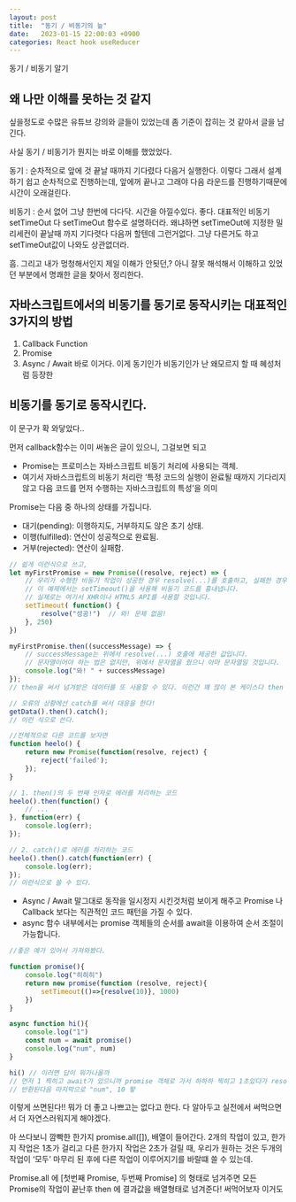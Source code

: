 ```yaml
---
layout: post
title:  "동기 / 비동기의 늪"
date:   2023-01-15 22:00:03 +0900
categories: React hook useReducer 
---
```


동기 / 비동기 알기

## 왜 나만 이해를 못하는 것 같지

싶을정도로 수많은 유튜브 강의와 글들이 있었는데 좀 기준이 잡히는 것 같아서 글을 남긴다.

사실 동기 / 비동기가 뭔지는 바로 이해를 했었었다.

동기 : 순차적으로 앞에 것 끝날 때까지 기다렸다 다음거 실행한다. 이렇다
그래서 설계하기 쉽고 순차적으로 진행하는데, 앞에꺼 끝나고 그래야 다음 라운드를 진행하기때문에 시간이 오래걸린다.

비동기 : 순서 없어 그냥 한번에 다다닥.
시간을 아낄수있다. 좋다. 대표적인 비동기 setTimeOut 다 setTimeOut 함수로 설명하더라.
왜냐하면 setTimeOut에 지정한 밀리세컨이 끝날때 까지 기다렷다 다음꺼 할텐데 그런거없다. 그냥 다른거도 하고 setTimeOut값이 나와도 상관없더라.

흠. 그리고 내가 멍청해서인지 제일 이해가 안됫던,? 아니 잘못 해석해서 이해하고 있었던 부분에서 명쾌한 글을 찾아서 정리한다.

## 자바스크립트에서의 비동기를 동기로 동작시키는 대표적인 3가지의 방법
1. Callback Function
2. Promise
3. Async / Await
바로 이거다. 이게 동기인가 비동기인가 난 왜모르지 할 때 혜성처럼 등장한 
## 비동기를 동기로 동작시킨다. 
이 문구가 확 와닿았다..

먼저 callback함수는 이미 써놓은 글이 있으니, 그걸보면 되고

- Promise는 프로미스는 자바스크립트 비동기 처리에 사용되는 객체.
- 여기서 자바스크립트의 비동기 처리란 ‘특정 코드의 실행이 완료될 때까지 기다리지 않고 다음 코드를 먼저 수행하는 자바스크립트의 특성’을 의미

Promise는 다음 중 하나의 상태를 가집니다.

- 대기(pending): 이행하지도, 거부하지도 않은 초기 상태.
- 이행(fulfilled): 연산이 성공적으로 완료됨.
- 거부(rejected): 연산이 실패함.

```javascript
// 쉽게 이런식으로 쓰고,
let myFirstPromise = new Promise((resolve, reject) => {
    // 우리가 수행한 비동기 작업이 성공한 경우 resolve(...)를 호출하고, 실패한 경우 reject(...)를 호출합니다.
    // 이 예제에서는 setTimeout()을 사용해 비동기 코드를 흉내냅니다.
    // 실제로는 여기서 XHR이나 HTML5 API를 사용할 것입니다.
    setTimeout( function() {
        resolve("성공!")  // 와! 문제 없음!
    }, 250)
})

myFirstPromise.then((successMessage) => {
    // successMessage는 위에서 resolve(...) 호출에 제공한 값입니다.
    // 문자열이어야 하는 법은 없지만, 위에서 문자열을 줬으니 아마 문자열일 것입니다.
    console.log("와! " + successMessage)
});
// then을 써서 넘겨받은 데이터를 또 사용할 수 있다. 이런건 꽤 많이 본 케이스다 then

// 오류의 상황에선 catch를 써서 대응을 한다!
getData().then().catch();
// 이런 식으로 쓴다.

//전체적으로 다른 코드를 보자면
function heelo() {
    return new Promise(function(resolve, reject) {
        reject('failed');
    });
}

// 1. then()의 두 번째 인자로 에러를 처리하는 코드
heelo().then(function() {
    // ...
}, function(err) {
    console.log(err);
});

// 2. catch()로 에러를 처리하는 코드
heelo().then().catch(function(err) {
    console.log(err);
});
// 이런식으로 쓸 수 있다.
```
- Async / Await 말그대로 동작을 일시정지 시킨것처럼 보이게 해주고 Promise 나 Callback 보다는 직관적인 코드 패턴을 가질 수 있다.
- async 함수 내부에서는 promise 객체들의 순서를 await을 이용하여 순서 조절이 가능합니다.

```javascript
//좋은 예가 있어서 가져와봤다.

function promise(){
    console.log("히히히")
    return new promise(function (resolve, reject){
        setTimeout(()=>{resolve(10)}, 1000)
    })
}

async function hi(){
    console.log("1")
    const num = await promise()
    console.log("num", num)
}

hi() // 이러면 답이 뭐가나올까
// 먼저 1 찍히고 await가 있으니까 promise 객체로 가서 하하하 찍히고 1초있다가 resolve 10 
// 반환된다음 마지막으로 "num", 10 뙇
```

이렇게 쓰면된다!! 
뭐가 더 좋고 나쁘고는 없다고 한다. 다 알아두고 실전에서 써먹으면서 더 자연스러워지게 해야겠다. 

아 쓰다보니 깜빡한 한가지 promise.all([]), 배열이 들어간다.
2개의 작업이 있고, 한가지 작업은 1초가 걸리고 다른 한가지 작업은 2초가 걸릴 때, 우리가 원하는 것은 두개의 작업이 ‘모두’ 마무리 된 후에 다른 작업이 이루어지기를 바랄떄 쓸 수 있는데.

Promise.all 에 [첫번째 Promise, 두번째 Promise] 의 형태로 넘겨주면 모든 Promise의 작업이 끝난후 then 에 결과값을 배열형태로 넘겨준다! 써먹어보자 이거도

